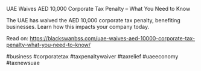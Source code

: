 
UAE Waives AED 10,000 Corporate Tax Penalty – What You Need to Know

The UAE has waived the AED 10,000 corporate tax penalty, benefiting businesses. Learn how this impacts your company today.

Read on: https://blackswanbss.com/uae-waives-aed-10000-corporate-tax-penalty-what-you-need-to-know/

#business #corporatetax #taxpenaltywaiver #taxrelief #uaeeconomy #taxnewsuae
